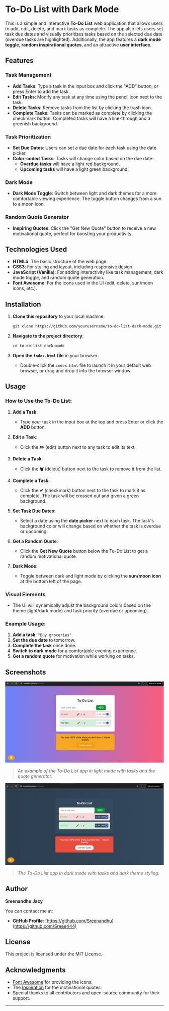 # To-Do List with Dark Mode

This is a simple and interactive **To-Do List** web application that allows users to add, edit, delete, and mark tasks as complete. The app also lets users set task due dates and visually prioritizes tasks based on the selected due date (overdue tasks are highlighted). Additionally, the app features a **dark mode toggle**, **random inspirational quotes**, and an attractive **user interface**.

## Features

### Task Management
- **Add Tasks**: Type a task in the input box and click the "ADD" button, or press Enter to add the task.
- **Edit Tasks**: Modify any task at any time using the pencil icon next to the task.
- **Delete Tasks**: Remove tasks from the list by clicking the trash icon.
- **Complete Tasks**: Tasks can be marked as complete by clicking the checkmark button. Completed tasks will have a line-through and a greenish background.

### Task Prioritization
- **Set Due Dates**: Users can set a due date for each task using the date picker. 
- **Color-coded Tasks**: Tasks will change color based on the due date:
  - **Overdue tasks** will have a light red background.
  - **Upcoming tasks** will have a light green background.
  
### Dark Mode
- **Dark Mode Toggle**: Switch between light and dark themes for a more comfortable viewing experience. The toggle button changes from a sun to a moon icon.

### Random Quote Generator
- **Inspiring Quotes**: Click the "Get New Quote" button to receive a new motivational quote, perfect for boosting your productivity.

## Technologies Used

- **HTML5**: The basic structure of the web page.
- **CSS3**: For styling and layout, including responsive design.
- **JavaScript (Vanilla)**: For adding interactivity like task management, dark mode toggle, and random quote generation.
- **Font Awesome**: For the icons used in the UI (edit, delete, sun/moon icons, etc.).

## Installation

1. **Clone this repository** to your local machine:
    ```bash
    git clone https://github.com/yourusername/to-do-list-dark-mode.git
    ```

2. **Navigate to the project directory**:
    ```bash
    cd to-do-list-dark-mode
    ```

3. **Open the `index.html` file** in your browser:
    - Double-click the `index.html` file to launch it in your default web browser, or drag and drop it into the browser window.

## Usage

### How to Use the To-Do List:
1. **Add a Task**:
   - Type your task in the input box at the top and press Enter or click the **ADD** button.
   
2. **Edit a Task**:
   - Click the **✏️** (edit) button next to any task to edit its text.
   
3. **Delete a Task**:
   - Click the **🗑** (delete) button next to the task to remove it from the list.
   
4. **Complete a Task**:
   - Click the **✔** (checkmark) button next to the task to mark it as complete. The task will be crossed out and given a green background.
   
5. **Set Task Due Dates**:
   - Select a date using the **date picker** next to each task. The task's background color will change based on whether the task is overdue or upcoming.

6. **Get a Random Quote**:
   - Click the **Get New Quote** button below the To-Do List to get a random motivational quote.
   
7. **Dark Mode**:
   - Toggle between dark and light mode by clicking the **sun/moon icon** at the bottom left of the page.

### Visual Elements
- The UI will dynamically adjust the background colors based on the theme (light/dark mode) and task priority (overdue or upcoming).
  
### Example Usage:
1. **Add a task**: `"Buy groceries"`
2. **Set the due date** to tomorrow.
3. **Complete the task** once done.
4. **Switch to dark mode** for a comfortable evening experience.
5. **Get a random quote** for motivation while working on tasks.

## Screenshots

![To-Do List Screenshot](todo-list.png)
> *An example of the To-Do List app in light mode with tasks and the quote generator.*

![Dark Mode Screenshot](dark-mode.png)
> *The To-Do List app in dark mode with tasks and dark theme styling.*

## Author

**Sreenandhu Jacy**

You can contact me at:

- **GitHub Profile**: [https://github.com/Sreenandhu](https://github.com/Sreee444)


## License

This project is licensed under the MIT License.

## Acknowledgments

- [Font Awesome](https://fontawesome.com) for providing the icons.
- The [Inspiration](https://www.brainyquote.com) for the motivational quotes.
- Special thanks to all contributors and open-source community for their support.

---


